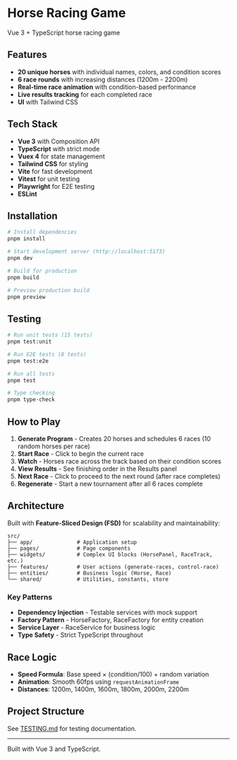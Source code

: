 # Horse Racing Game

Vue 3 + TypeScript horse racing game

## Features

- **20 unique horses** with individual names, colors, and condition scores
- **6 race rounds** with increasing distances (1200m - 2200m)
- **Real-time race animation** with condition-based performance
- **Live results tracking** for each completed race
- **UI** with Tailwind CSS

## Tech Stack

- **Vue 3** with Composition API
- **TypeScript** with strict mode
- **Vuex 4** for state management
- **Tailwind CSS** for styling
- **Vite** for fast development
- **Vitest** for unit testing
- **Playwright** for E2E testing
- **ESLint**

## Installation

```bash
# Install dependencies
pnpm install

# Start development server (http://localhost:5173)
pnpm dev

# Build for production
pnpm build

# Preview production build
pnpm preview
```

## Testing

```bash
# Run unit tests (15 tests)
pnpm test:unit

# Run E2E tests (8 tests)
pnpm test:e2e

# Run all tests
pnpm test

# Type checking
pnpm type-check

```

## How to Play

1. **Generate Program** - Creates 20 horses and schedules 6 races (10 random horses per race)
2. **Start Race** - Click to begin the current race
3. **Watch** - Horses race across the track based on their condition scores
4. **View Results** - See finishing order in the Results panel
5. **Next Race** - Click to proceed to the next round (after race completes)
6. **Regenerate** - Start a new tournament after all 6 races complete

## Architecture

Built with **Feature-Sliced Design (FSD)** for scalability and maintainability:

```
src/
├── app/              # Application setup
├── pages/            # Page components
├── widgets/          # Complex UI blocks (HorsePanel, RaceTrack, etc.)
├── features/         # User actions (generate-races, control-race)
├── entities/         # Business logic (Horse, Race)
└── shared/           # Utilities, constants, store
```

### Key Patterns

- **Dependency Injection** - Testable services with mock support
- **Factory Pattern** - HorseFactory, RaceFactory for entity creation
- **Service Layer** - RaceService for business logic
- **Type Safety** - Strict TypeScript throughout

## Race Logic

- **Speed Formula**: Base speed × (condition/100) + random variation
- **Animation**: Smooth 60fps using `requestAnimationFrame`
- **Distances**: 1200m, 1400m, 1600m, 1800m, 2000m, 2200m

## Project Structure

See [TESTING.md](./TESTING.md) for testing documentation.

---

Built with Vue 3 and TypeScript.
